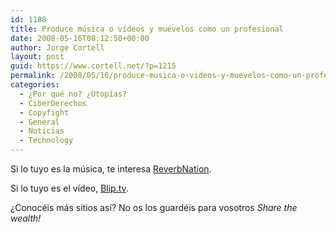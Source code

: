 ```yaml
---
id: 1188
title: Produce música o vídeos y muévelos como un profesional
date: 2008-05-16T08:12:50+00:00
author: Jorge Cortell
layout: post
guid: https://www.cortell.net/?p=1215
permalink: /2008/05/16/produce-musica-o-videos-y-muevelos-como-un-profesional/
categories:
  - ¿Por qué no? ¿Utopías?
  - CiberDerechos
  - Copyfight
  - General
  - Noticias
  - Technology
---
```

Si lo tuyo es la música, te interesa <a title="ReverbNation" href="https://www.reverbnation.com/" target="_blank">ReverbNation</a>.

Si lo tuyo es el vídeo, <a title="Blip.tv" href="https://blip.tv/about/" target="_blank">Blip.tv</a>.

¿Conocéis más sitios así? No os los guardéis para vosotros _Share the wealth!_